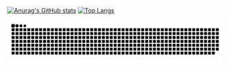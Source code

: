 [![Anurag's GitHub stats](https://github-readme-stats.vercel.app/api?username=Xeruloudon&theme=merko)](https://github.com/Xeruloudon/)
[![Top Langs](https://github-readme-stats.vercel.app/api/top-langs/?username=Xeruloudon&theme=merko)](https://github.com/Xeruloudon/)

<!--
**Xeruloudon/Xeruloudon** is a ✨ _special_ ✨ repository because its `README.md` (this file) appears on your GitHub profile.

Here are some ideas to get you started:

- 🔭 I’m currently working on ...
- 🌱 I’m currently learning ...
- 👯 I’m looking to collaborate on ...
- 🤔 I’m looking for help with ...
- 💬 Ask me about ...
- 📫 How to reach me: ...
- 😄 Pronouns: ...
- ⚡ Fun fact: ...
-->
![snake gif](https://github.com/Xeruloudon/Xeruloudon/blob/output/github-contribution-grid-snake.svg)
